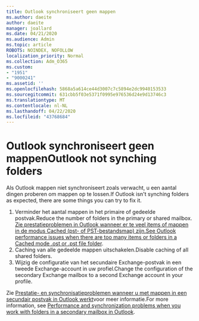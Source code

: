 ```yaml
---
title: Outlook synchroniseert geen mappen
ms.author: daeite
author: daeite
manager: joallard
ms.date: 04/21/2020
ms.audience: Admin
ms.topic: article
ROBOTS: NOINDEX, NOFOLLOW
localization_priority: Normal
ms.collection: Adm_O365
ms.custom:
- "1951"
- "9000241"
ms.assetid: ''
ms.openlocfilehash: 5868a5a614ce44d3007c7c5894e2dc9940153533
ms.sourcegitcommit: 631cbb5f03e5371f0995e976536d24e9d13746c3
ms.translationtype: MT
ms.contentlocale: nl-NL
ms.lasthandoff: 04/22/2020
ms.locfileid: "43768684"
---
```

# <a name="outlook-not-synching-folders"></a><span data-ttu-id="7e4e6-102">Outlook synchroniseert geen mappen</span><span class="sxs-lookup"><span data-stu-id="7e4e6-102">Outlook not synching folders</span></span>

<span data-ttu-id="7e4e6-103">Als Outlook mappen niet synchroniseert zoals verwacht, u een aantal dingen proberen om mappen op te lossen.</span><span class="sxs-lookup"><span data-stu-id="7e4e6-103">If Outlook isn't synching folders as expected, there are some things you can try to fix it.</span></span>

1. <span data-ttu-id="7e4e6-104">Verminder het aantal mappen in het primaire of gedeelde postvak.</span><span class="sxs-lookup"><span data-stu-id="7e4e6-104">Reduce the number of folders in the primary or shared mailbox.</span></span> <span data-ttu-id="7e4e6-105">[Zie prestatieproblemen in Outlook wanneer er te veel items of mappen in de modus Cached (pst- of PST-bestandsmap) zijn.](https://support.microsoft.com/help/2768656)</span><span class="sxs-lookup"><span data-stu-id="7e4e6-105">[See Outlook performance issues when there are too many items or folders in a Cached mode .ost or .pst file folder](https://support.microsoft.com/help/2768656).</span></span>
2. <span data-ttu-id="7e4e6-106">Caching van alle gedeelde mappen uitschakelen.</span><span class="sxs-lookup"><span data-stu-id="7e4e6-106">Disable caching of all shared folders.</span></span>
3. <span data-ttu-id="7e4e6-107">Wijzig de configuratie van het secundaire Exchange-postvak in een tweede Exchange-account in uw profiel.</span><span class="sxs-lookup"><span data-stu-id="7e4e6-107">Change the configuration of the secondary Exchange mailbox to a second Exchange account in your profile.</span></span>

<span data-ttu-id="7e4e6-108">Zie [Prestatie- en synchronisatieproblemen wanneer u met mappen in een secundair postvak in Outlook werkt](https://support.microsoft.com/help/3115602)voor meer informatie.</span><span class="sxs-lookup"><span data-stu-id="7e4e6-108">For more information, see [Performance and synchronization problems when you work with folders in a secondary mailbox in Outlook](https://support.microsoft.com/help/3115602).</span></span>
